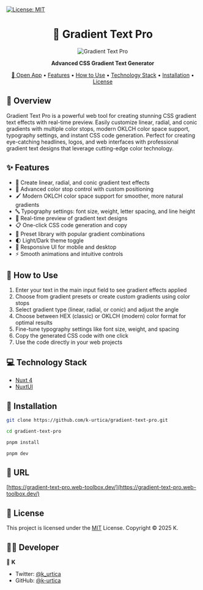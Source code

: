 [![License: MIT](https://img.shields.io/badge/License-MIT-yellow.svg)](https://opensource.org/licenses/MIT)

<h1 align="center">🌈 Gradient Text Pro</h1>

<p align="center">
  <img src="https://github.com/user-attachments/assets/7fa022c1-6b24-4f3e-92ae-b9ffd991370c" alt="Gradient Text Pro" />
</p>

<p align="center">
  <strong>Advanced CSS Gradient Text Generator</strong>
</p>

<p align="center">
  <a href="https://gradient-text-pro.web-toolbox.dev/">🔗 Open App</a> •
  <a href="#-features">Features</a> •
  <a href="#-how-to-use">How to Use</a> •
  <a href="#-technology-stack">Technology Stack</a> •
  <a href="#-installation">Installation</a> •
  <a href="#-license">License</a>
</p>

## 📝 Overview

Gradient Text Pro is a powerful web tool for creating stunning CSS gradient text effects with real-time preview.
Easily customize linear, radial, and conic gradients with multiple color stops, modern OKLCH color space support, typography settings, and instant CSS code generation.
Perfect for creating eye-catching headlines, logos, and web interfaces with professional gradient text designs that leverage cutting-edge color technology.

## ✨ Features

- 🌈 Create linear, radial, and conic gradient text effects
- 🎨 Advanced color stop control with custom positioning
- 🖌️ Modern OKLCH color space support for smoother, more natural gradients
- 🔤 Typography settings: font size, weight, letter spacing, and line height
- 👀 Real-time preview of gradient text designs
- 📋 One-click CSS code generation and copy
- 🎯 Preset library with popular gradient combinations
- 🌓 Light/Dark theme toggle
- 📱 Responsive UI for mobile and desktop
- ⚡ Smooth animations and intuitive controls

## 🚀 How to Use

1. Enter your text in the main input field to see gradient effects applied
2. Choose from gradient presets or create custom gradients using color stops
3. Select gradient type (linear, radial, or conic) and adjust the angle
4. Choose between HEX (classic) or OKLCH (modern) color format for optimal results
5. Fine-tune typography settings like font size, weight, and spacing
6. Copy the generated CSS code with one click
7. Use the code directly in your web projects

## 💻 Technology Stack

- [Nuxt 4](https://nuxt.com/)
- [NuxtUI](https://ui.nuxt.com/)

## 🔧 Installation

```bash
git clone https://github.com/k-urtica/gradient-text-pro.git

cd gradient-text-pro

pnpm install

pnpm dev
```

## 🔗 URL

[https://gradient-text-pro.web-toolbox.dev/](https://gradient-text-pro.web-toolbox.dev/)

## 📄 License

This project is licensed under the [MIT](https://opensource.org/licenses/MIT) License.
Copyright © 2025 K.

## 👨‍💻 Developer

👤 **K**

- Twitter: [@k_urtica](https://twitter.com/k_urtica)
- GitHub: [@k-urtica](https://github.com/k-urtica)
